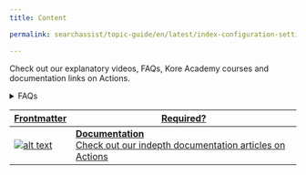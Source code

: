 ```yaml
---
title: Content

permalink: searchassist/topic-guide/en/latest/index-configuration-settings

---
```

<!--#### Topic Guide
######  Actions-->

  Check out our explanatory videos, FAQs, Kore Academy courses and documentation links on Actions.


<details>
  <summary>FAQs
  </summary>

  <a class="doc-link" target="_blank" href="https://docs.kore.ai/searchassist/concepts/managing-content/linking-your-virtual-assistant/#Integrating_Virtual_Assistant_With_Your_SearchAssist_App">
 
  How do I integrate a Virtual Assistant with the application?

</a>

 <a class="doc-link" target="_blank" href="https://docs.kore.ai/searchassist/concepts/managing-content/linking-your-virtual-assistant/#Managing_Virtual_Assistant_Actions">
 
  How to manage Virtual Assistant actions?

</a>
 


</details>


<a class="doc-link" target="_blank" href="https://docs.kore.ai/searchassist/concepts/managing-content/linking-your-virtual-assistant/">
 

| Frontmatter | Required? | 
|-------------|-------------|
| ![alt text](images/SA_Documentation.svg "Title") | **Documentation**  <br /> Check out our indepth documentation articles on Actions | 


</a>
